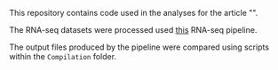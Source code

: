 This repository contains code used in the analyses for the article "".

The RNA-seq datasets were processed used [this]() RNA-seq pipeline.

The output files produced by the pipeline were compared using scripts within the `Compilation` folder.
